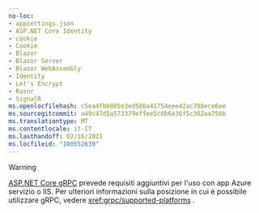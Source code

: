 ```yaml
---
no-loc:
- appsettings.json
- ASP.NET Core Identity
- cookie
- Cookie
- Blazor
- Blazor Server
- Blazor WebAssembly
- Identity
- Let's Encrypt
- Razor
- SignalR
ms.openlocfilehash: c5ea4fbb805e3ed586a41754eee42ac708ece6ee
ms.sourcegitcommit: a49c47d5a573379effee5c6b6e36f5c302aa756b
ms.translationtype: MT
ms.contentlocale: it-IT
ms.lasthandoff: 02/16/2021
ms.locfileid: "100552639"
---
```

> [!WARNING]
> [ASP.NET Core gRPC](xref:grpc/index) prevede requisiti aggiuntivi per l'uso con app Azure servizio o IIS. Per ulteriori informazioni sulla posizione in cui è possibile utilizzare gRPC, vedere <xref:grpc/supported-platforms> .
